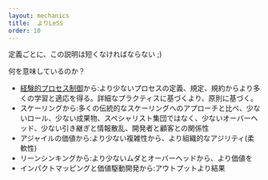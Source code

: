 ```yaml
---
layout: mechanics
title:  よりLeSS
order: 10
---
```


<!---
Per definition, this explanation must be short ;)
--->
定義ごとに、この説明は短くなければならない ;)

<!---
What does “more with LeSS” imply?
--->
何を意味しているのか？

<!---
From Empirical Process Control: more learning and adaption with less defined processes, prescriptions, and formulas. More based on principles, less based on detailed practices.
From Scaling: compared to many traditional and alternative approaches to scaling, less roles, less artifacts, less single-specialist groups, less overhead, less handoff and information scatter, less indirection between developers and customers.
From Agile Values: more organizational agility (flexibility) with less complexity.
From Lean Thinking: more value with less waste and overhead.
From Impact Mapping and Value-Driven Development: more outcome with less outputs
--->
* [経験的プロセス制御](empirical_process_control.jp.html)から:より少ないプロセスの定義、規定、規約からより多くの学習と適応を得る。詳細なプラクティスに基づくより、原則に基づく。
* スケーリングから:多くの伝統的なスケーリングへのアプローチと比べ、少ないロール、少ない成果物、スペシャリスト集団ではなく、少ないオーバーヘッド、少ない引き継ぎと情報散乱、開発者と顧客との関係性
* アジャイルの価値から:より少ない複雑性から、より組織的なアジリティ(柔軟性)
* リーンシンキングから:より少ないムダとオーバーヘッドから、より価値を
* インパクトマッピングと価値駆動開発から:アウトプットより結果
